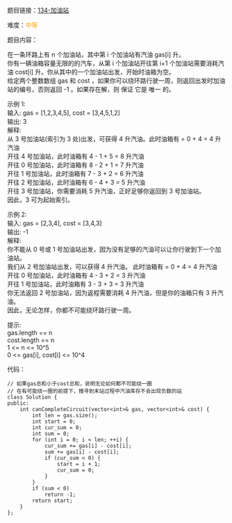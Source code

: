 题目链接：[134-加油站](https://leetcode-cn.com/problems/gas-station/)

难度：<font color="Orange">中等</font>

题目内容：

在一条环路上有 n 个加油站，其中第 i 个加油站有汽油 gas[i] 升。<br>
你有一辆油箱容量无限的的汽车，从第 i 个加油站开往第 i+1 个加油站需要消耗汽油 cost[i] 升。你从其中的一个加油站出发，开始时油箱为空。<br>
给定两个整数数组 gas 和 cost ，如果你可以绕环路行驶一周，则返回出发时加油站的编号，否则返回 -1 。如果存在解，则 保证 它是 唯一 的。

示例 1:<br>
输入: gas = [1,2,3,4,5], cost = [3,4,5,1,2]<br>
输出: 3<br>
解释:<br>
从 3 号加油站(索引为 3 处)出发，可获得 4 升汽油。此时油箱有 = 0 + 4 = 4 升汽油<br>
开往 4 号加油站，此时油箱有 4 - 1 + 5 = 8 升汽油<br>
开往 0 号加油站，此时油箱有 8 - 2 + 1 = 7 升汽油<br>
开往 1 号加油站，此时油箱有 7 - 3 + 2 = 6 升汽油<br>
开往 2 号加油站，此时油箱有 6 - 4 + 3 = 5 升汽油<br>
开往 3 号加油站，你需要消耗 5 升汽油，正好足够你返回到 3 号加油站。<br>
因此，3 可为起始索引。

示例 2:<br>
输入: gas = [2,3,4], cost = [3,4,3]<br>
输出: -1<br>
解释:<br>
你不能从 0 号或 1 号加油站出发，因为没有足够的汽油可以让你行驶到下一个加油站。<br>
我们从 2 号加油站出发，可以获得 4 升汽油。 此时油箱有 = 0 + 4 = 4 升汽油<br>
开往 0 号加油站，此时油箱有 4 - 3 + 2 = 3 升汽油<br>
开往 1 号加油站，此时油箱有 3 - 3 + 3 = 3 升汽油<br>
你无法返回 2 号加油站，因为返程需要消耗 4 升汽油，但是你的油箱只有 3 升汽油。<br>
因此，无论怎样，你都不可能绕环路行驶一周。

提示:<br>
gas.length == n<br>
cost.length == n<br>
1 <= n <= 10^5<br>
0 <= gas[i], cost[i] <= 10^4


代码：
```
// 如果gas总和小于cost总和，说明无论如何都不可能绕一圈
// 在有可能绕一圈的前提下，搜寻到末站过程中汽油库存不会出现负数的站
class Solution {
public:
    int canCompleteCircuit(vector<int>& gas, vector<int>& cost) {
        int len = gas.size();
        int start = 0;
        int cur_sum = 0;
        int sum = 0;
        for (int i = 0; i < len; ++i) {
            cur_sum += gas[i] - cost[i];
            sum += gas[i] - cost[i];
            if (cur_sum < 0) {
                start = i + 1;
                cur_sum = 0;
            }
        }
        if (sum < 0)
            return -1;
        return start;
    }
};
```
